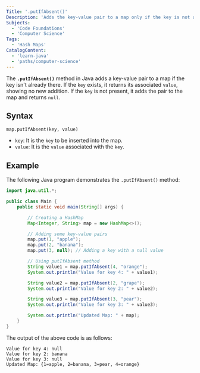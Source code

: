 ```yaml
---
Title: '.putIfAbsent()'
Description: 'Adds the key-value pair to a map only if the key is not already present.'
Subjects:
  - 'Code Foundations'
  - 'Computer Science'
Tags:
  - 'Hash Maps'
CatalogContent:
  - 'learn-java'
  - 'paths/computer-science'
---
```


The **`.putIfAbsent()`** method in Java adds a key-value pair to a map if the key isn't already there. If the `key` exists, it returns its associated `value`, showing no new addition. If the `key` is not present, it adds the pair to the map and returns `null`.

## Syntax

```pseudo
map.putIfAbsent(key, value)
```

- `key`: It is the `key` to be inserted into the map.
- `value`: It is the `value` associated with the `key`.

## Example

The following Java program demonstrates the `.putIfAbsent()` method:

```java
import java.util.*;

public class Main {
    public static void main(String[] args) {

        // Creating a HashMap
        Map<Integer, String> map = new HashMap<>();

        // Adding some key-value pairs
        map.put(1, "apple");
        map.put(2, "banana");
        map.put(3, null); // Adding a key with a null value

        // Using putIfAbsent method
        String value1 = map.putIfAbsent(4, "orange");
        System.out.println("Value for key 4: " + value1);

        String value2 = map.putIfAbsent(2, "grape");
        System.out.println("Value for key 2: " + value2);

        String value3 = map.putIfAbsent(3, "pear");
        System.out.println("Value for key 3: " + value3);

        System.out.println("Updated Map: " + map);
    }
}
```

The output of the above code is as follows:

```shell
Value for key 4: null
Value for key 2: banana
Value for key 3: null
Updated Map: {1=apple, 2=banana, 3=pear, 4=orange}
```
